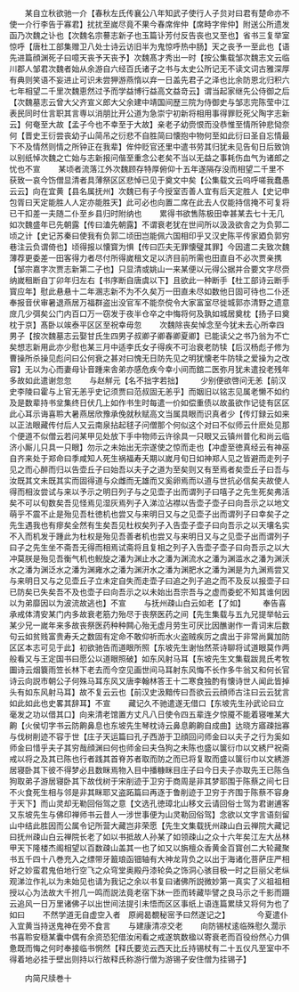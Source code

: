 <!-- { "loadSidebar": true } -->
　　某自立秋欲驰一介【春秋左氏传襄公八年知武子使行人子贠对曰君有楚命亦不使一介行李告于寡君】扰扰至嵗尽竟不果今春席侔仲【席畤字侔仲】附送公所遗发函乃次魏之讣也【次魏名宗謩志新子也玉篇讣芳付反告丧也又至也】省书三复举室惊呼【唐杜工部集赠卫八处士诗云访旧半为鬼惊呼热中肠】天之丧予一至此也【语先进篇顔渊死子曰噫天丧予天丧予】次魏髙才秀出一时【按公集载邹次魏志文云临川郡人邹君次魏者始从余游自六经百氏诸子之书与太史公所记无不读文词古雅深厚有典则笑语不妄进止可识未尝狎游燕惰以弃一日盖先君子之泽也比余防恩北归积六七年相望二千里次魏恵然过予而学益博行益高文益竒云】谓当起家继先公侍御之后【次魏墓志云曾大父齐宣义郎大父余建中靖国间歴三院为侍御史与邹志完陈莹中江表民同时仕言职其言専以消朋比开公道为急崇宁初新将相用事得罪贬死父陶字志新云】何奄至大故【孟子今也不幸至于大故】亲老子幼赍恨而没恭惟至情所钟悲恸奈何【晋史王衍尝丧幼子山简吊之衍悲不自胜简曰懐抱中物何至如此衍曰圣自忘情最下不及情然则情之所钟正在我辈】侔仲贬官还里中遣书劳其归犹未见告旬日后致饷以别纸悼次魏之亡始与志新报问偕至重念公老矣不当以无益之事耗伤血气为诸郎之忧也不宣
　　某顷者流落江外次魏顾存特厚俯仰十五年遂隔存没而相望二千里不获致一哀今饬僧显清者具薄祭区区悲悼已见于奠文中矣【公集载文云呜呼嗟我蠢愚云云】向在宜黄【县名属抚州】次魏已有子今授室否善人宜有后天定胜人【史记申包胥曰天定能胜人人定亦能胜天】此可必也向置二席在此去人仅能持信掩不可复将已干扣差一夫随二仆至乡县归时附纳也
　　累得书欲售陈极田幸甚某去七十无几如次魏盛年已先朝露【传曰溘先朝露】不谓衰老犹在世间所以汲汲欲舎之为负郭二顷之计【史记苏秦曰使我有负郭二顷田岂能佩六国相印乎又汉史陈平传家廼负郭穷巷注云负谓倚也】顷得报以懐寳为惧【传曰匹夫无罪懐璧其罪】今因遣二夫致次魏薄荐更委差一田客得力者尽付所得嵗租文足以济目前所需也田直自不必次贾亲携【邹宗嘉字次贾志新第二子也】只显清或姚山一来某便以元得公据并合要文字尽赍纳嵗租断自丁卯年归左右【书序断自唐虞以下】且欲此一种断手【杜工部诗云断手寳应年】慰此悬悬十二年溷志新不为不久矣万一田直未尽如数他日固可待也二仆还奉报音伏审暑退燕居万福群盗出没官军不能奈傥令大家富室尽徙城郭亦清野之遗意庻几少弭矣公门内百口万一窃发于夜半仓卒之中悔将何及孰如城居奠枕【扬子曰奠枕于京】髙卧以竢泰平区区至祝幸毋忽
　　次魏除丧矣悼念至今犹未去心所幸四男子【按次魏墓志云娶甘氏生四男子叔卿子卿春卿夏卿】已能读父之书乃翁为不亡矣想志新用此亦少慰也某三月中适李氏女子得疾不可治衰老防犊【后汉杨彪子修为曹操所杀操见彪问曰公何衰之甚对曰愧无日防先见之明犹懐老牛防犊之爱操为之改容】无以为心而妻母讣音踵来舎弟亦感危疾今幸小间而舘二医弥月犹未遣投老残年多故如此遣谢忽忽
　　与赵觧元【名不拙字若拙】
　　少别便欲啓问无恙【前汉史李陵曰霍与上官无恙乎史记须贾曰范叔固无恙乎】而姻旧以铭志见属老懒不如约及是数辈持书坌集终日伏几上如作书生时每遣一价如偿重债以故虽欲作记徒有区区此心耳示诲喜聆大暑燕居欣豫承俛就秋赋高文当属具眼而识真者少【传灯録云如来以正法眼藏传付后人又云南泉拈起毬子问僧那个何似这个对曰不似师云什麽处见那个便道不似僧云若问某甲见处放下手中物师云许徐具一只眼又云镇州普化和尚云临济小厮儿只具一只眼】勿示之未始出无宗遂使之惊而走也【冲虚至徳真经云有神巫自齐来处于郑命曰季咸知人死生祸福寿夭期以嵗月旬日如神郑人见之皆避而走列子见之而心醉而归以告壶丘子曰始吾以夫子之道为至矣则又有至焉者矣壶丘子曰吾与汝既其文未既其实而固得道与众雌而无雄而又奚卵焉而以道与世抗必信矣夫故使人得而相汝尝试与来以予示之明日列子与之见壶子出而谓列子曰嘻子之先生死矣弗活矣不可以旬数矣吾见怪焉见湿灰焉列子入涕泣沾襟以告壶子壶子曰向吾示之以地文萌乎不震不止是殆见吾杜徳机也尝又与来明日又与之见壶子出而谓列子曰幸矣子之先生遇我也有瘳矣全然有生矣吾见杜权矣列子入告壶子壶子曰向吾示之以天壤名实不入而机发于踵此为杜权是殆见吾善者机也尝又与来明日又与之见壶子出而谓列子曰子之先生坐不斋吾无得而相焉试斋将且复相之列子入告壶子壶子曰向吾示之以大冲莫朕是殆见吾衡气机也鲵旋之潘为渊止水之潘为渊流水之潘为渊滥水之潘为渊沃水之潘为渊泛水之潘为渊雍水之潘为渊汧水之潘为渊肥水之潘为渊是为九渊焉尝又与来明日又与之见壶丘子立未定自失而走壶子曰追之列子追之而不及反以报壶子曰已防矣已失矣吾不及也壶子曰向吾示之以未始出吾宗吾与之虚而委蛇不知其谁何因以为弟靡因以为波流故逃也】不宣
　　与抚州疎山白云如老【了如】
　　奉告喜承戒体清安某门内多故衰老筋力殆尽于丧祭医药之间【先生集载与五九兄提举帖云某少兄一嵗年来多故丧祭医药种种闗心殆无虚月劳生可厌比因醮谢作一青词末后数句云如贫贱富贵寿夭之数固有定命不敢仰祈而水火盗贼疾厉之虞出于非常尚冀加防区区本志可见于此】初欲驰告而道眼所照【东坡先生谢怡然茶诗聊将试道眼莫作两般看又与王定国书曰愿公以道眼照破】如东风射马耳【东坡先生文集载跋晁氏考牧圗诗云烟簔雨笠长林下老去而今空见画世间马耳射东风悔不长作多牛翁又和何长官诗云向説市朝公子何殊马耳东风又唐李翰林答王十二寒食独酌有懐诗世人闻此皆掉头有如东风射马耳】故不复云云也【前汉史汲黯传曰吾欲云云顔师古注曰云云犹言如此如此也史畧其辞耳】不宣
　　藏记久不驰遣遂无借口【东坡先生孙武论曰立毫发之功以借其口】向来清老馆置方丈凡八日使令四五辈连夕惊魇不能着寝唯某大齁【火侯切字书云防齁鼻息也东坡先生琴枕诗云鼻息齁齁自成曲】达晓方寤疎拙寡与伐树削迹不容于世【庄子天运篇曰孔子西游于卫顔回问师金曰以夫子之行为奚如师金曰惜乎夫子其穷哉顔渊曰何也师金曰夫刍狗之未陈也盛以箧衍巾以文綉尸祝斋戒以将之及其已陈也行者践其首脊苏者取而防之而已将复取而盛以箧衍巾以文綉游居寝卧其下彼不得梦必且数眯焉物入目中播糠眯目庄子曰今日夫子亦取先王已陈刍狗取弟子游居寝卧其下故伐树于宋削迹于卫穷于商周是非其梦耶围于陈蔡之间七日不火食死生相与邻是非其眯耶又盗跖篇曰再逐于鲁削迹于卫穷于齐围于陈蔡不容身于天下】而山灵却无勒回俗驾之意【文选孔徳璋北山移文云请回俗士驾为君谢逋客又东坡先生与佛印禅师书云昔人一涉世事便为山灵勒回俗驾】念欲以文字言语刻留山中结此胜因而公属令记所营大藏岂非荣愿【先生文集载抚州疎山白云禅院大藏记曰抚州疎山白云禅院长老了如以书抵故人孙某了如领疎山之众十六年矣江左大丛林甲天下隆楼杰阁相望以百数疎山盖其一也了如又以旃檀众香黄金百寳创二大轮藏聚书五千四十八巻充入之缥带牙籖琅函钿轴有大神龙背负之以出于海诸化菩萨庄严相好之妙蛮君鬼伯地行空飞之众穹堂奥殿丹漆轮奂之饰洞心骇目极一时之巨丽父老纵观涕泣作礼以为未始见也请为我记之余以书复曰诸佛所説微妙第一真实了义祖祖相授以心为法故大千拊几一鸣而説法竟老宿下牀一匝而转藏毕譬之良马示之千影而蹑云追风一日万里诸佛子以出世间法提引未悟而区区事纸上语连篇累牍又将何为也了如曰
　　不然学道无自虚空入者　原阙曷覩秘宻予曰然遂记之】　　　　今夏遣仆入宜黄当持送鬼神在旁不食言
　　与建康清凉交老
　　向防锡杖逺临殊慰久濶示书喜聆安穏某囊中偶有余资恐犯借汝闲看之戒遂筑数楹以寄衰老而百役纷然心力俱惫既而悔之何时奉接临书惘然【释氏要览云西天比丘持锡杖有二十五仪凡至室中不得着地必挂于壁出则持以行故释氏称游行僧为游锡子安住僧为挂锡子】














　　内简尺牍巻十
